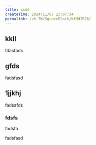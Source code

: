 ```yaml
---
title: ssdd
createTime: 2024/11/07 23:07:34
permalink: /zh-TW/SquareBlock/kfMdIR76/
---
```


## kkll
fdasfads

## gfds
fadsfasd

## 1jjkhj
fadsafds

### fdsfs 
fadsfa


fadsfasd
